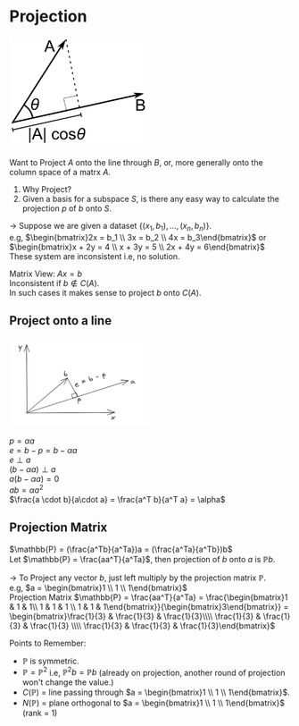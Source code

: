 # Projection  
<img src="./images/projection.png" alt="/images/projection.png" width=250>    
   
Want to Project $A$ onto the line through $B$, or, more generally onto the column space of a matrx $A$.  

1. Why Project?
2. Given a basis for a subspace $S$, is there any easy way to calculate the projection $p$ of $b$ onto $S$.  

-> Suppose we are given a dataset $\{(x_1, b_1), \dots, (x_n, b_n)\}$.  
e.g, $\begin{bmatrix}2x = b_1 \\ 3x = b_2 \\ 4x = b_3\end{bmatrix}$ or $\begin{bmatrix}x + 2y = 4 \\ x + 3y = 5 \\ 2x + 4y = 6\end{bmatrix}$  
These system are inconsistent i.e, no solution.   

Matrix View: $Ax = b$  
Inconsistent if $b \notin C(A)$.  
In such cases it makes sense to project $b$ onto $C(A)$.  

## Project onto a line     

<img src="./images/projection_2.png" alt="/images/projection_2.png" width=250>     
 
$p = \alpha a$  
$e = b - p  = b - \alpha a$  
$e \perp a$  
$(b - \alpha a) \perp a$  
$a(b - \alpha a) = 0$  
$ab = \alpha a^2$  
$\frac{a \cdot b}{a\cdot a} = \frac{a^T b}{a^T a} = \alpha$    

## Projection Matrix  
$\mathbb{P} = (\frac{a^Tb}{a^Ta})a = (\frac{a^Ta}{a^Tb})b$  
Let $\mathbb{P} = \frac{aa^T}{a^Ta}$, then projection of $b$ onto $a$ is $\mathbb{P}b$.  

$\rightarrow$ To Project any vector $b$, just left multiply by the projection matrix $\mathbb{P}$.  
e.g, $a = \begin{bmatrix}1 \\ 1 \\ 1\end{bmatrix}$  
Projection Matrix $\mathbb{P} = \frac{aa^T}{a^Ta} = \frac{\begin{bmatrix}1 & 1 & 1\\ 1 & 1 & 1 \\ 1 & 1 & 1\end{bmatrix}}{\begin{bmatrix}3\end{bmatrix}} = \begin{bmatrix}\frac{1}{3} & \frac{1}{3} & \frac{1}{3}\\\\ \frac{1}{3} & \frac{1}{3} & \frac{1}{3} \\\\ \frac{1}{3} & \frac{1}{3} & \frac{1}{3}\end{bmatrix}$  

Points to Remember:  
- $\mathbb{P}$ is symmetric.
- $\mathbb{P} = \mathbb{P}^2$ i.e, $\mathbb{P}^2 b = \mathbb{P}b$ (already on projection, another round of projection won't change the value.)  
- $C(\mathbb{P})$ = line passing through $a = \begin{bmatrix}1 \\ 1 \\ 1\end{bmatrix}$.  
- $N(\mathbb{P})$ = plane orthogonal to $a = \begin{bmatrix}1 \\ 1 \\ 1\end{bmatrix}$ (rank = 1)   
